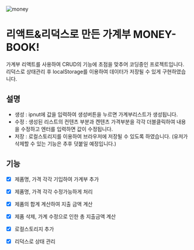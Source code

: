 ![money](https://user-images.githubusercontent.com/35885674/97528251-9c4bf080-19f0-11eb-9479-da3bc9b35f83.gif)


# 리액트&리덕스로 만든 가계부 MONEY-BOOK!
가계부 리액트를 사용하여 CRUD의 기능에 초점을 맞추어 코딩중인 프로젝트입니다.
리덕스로 상태관리 후 localStorage를 이용하여 데이터가 저장될 수 있게 구현하였습니다.

## 설명
- 생성 : ipnut에 값을 입력하여 생성버튼을 누르면 가계부리스트가 생성됩니다.
- 수정 : 생성된 리스트의 컨텐츠 부분과 켄텐츠 가격부분을 각각 더블클릭하여 내용을 수정하고 엔터를 입력하면 값이 수정됩니다.
- 저장 : 로컬스토리지를 이용하여 브라우저에 저장될 수 있도록 하였습니다. (유저가 삭제할 수 있는 기능은 추후 덧붙일 예정입니다.)

## 기능
- [x] 제품명, 가격 각각 기입하여 가계부 추가
- [x] 제품명, 가격 각각 수정가능하게 처리
- [x] 제품의 합계 계산하여 지출 금액 계산
- [x] 제품 삭제, 가계 수정으로 인한 총 지출금액 계산
- [x] 로컬스토리지 추가
- [x] 리덕스로 상태 관리

 
